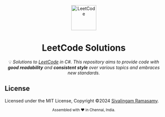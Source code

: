 <div align="center">
<a href="https://cvalingam.github.io/LeetCode/"><img src="https://i.imgur.com/IsS5xkZ.png" width=80 height=80 title="LeetCode" alt="LeetCode"></a>
<h1>LeetCode Solutions</h1>
<span>💡 <i>Solutions to <a href="https://leetcode.com/problemset/all/">LeetCode</a> in C#. This repository aims to provide code with <strong>good readability</strong> and <strong>consistent style</strong> over various topics and embraces new standards.</i></span>
<br/>
</div>


## License

Licensed under the MIT License, Copyright ©2024
[Sivalingam Ramasamy](https://github.com/cvalingam).

<div align="center">
  <sub>Assembled with ❤️ in Chennai, India.</sub>
</div>